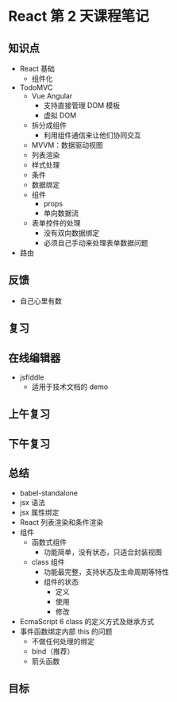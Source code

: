 # React 第 2 天课程笔记

## 知识点

- React 基础
  + 组件化
- TodoMVC
  + Vue Angular
    * 支持直接管理 DOM 模板
    * 虚拟 DOM
  + 拆分成组件
    * 利用组件通信来让他们协同交互
  + MVVM：数据驱动视图
  + 列表渲染
  + 样式处理
  + 条件
  + 数据绑定
  + 组件
    * props
    * 单向数据流
  + 表单控件的处理
    * 没有双向数据绑定
    * 必须自己手动来处理表单数据问题
- 路由

## 反馈

- 自己心里有数

## 复习

## 在线编辑器

- jsfiddle
  + 适用于技术文档的 demo

## 上午复习

## 下午复习

## 总结

- babel-standalone
- jsx 语法
- jsx 属性绑定
- React 列表渲染和条件渲染
- 组件
  + 函数式组件
    * 功能简单，没有状态，只适合封装视图
  + class 组件
    * 功能最完整，支持状态及生命周期等特性
    * 组件的状态
      - 定义
      - 使用
      - 修改
- EcmaScript 6 class 的定义方式及继承方式
- 事件函数绑定内部 this 的问题
  + 不做任何处理的绑定
  + bind（推荐）
  + 箭头函数

## 目标
